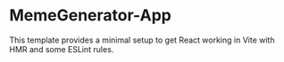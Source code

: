 # MemeGenerator-App

This template provides a minimal setup to get React working in Vite with HMR and some ESLint rules.
